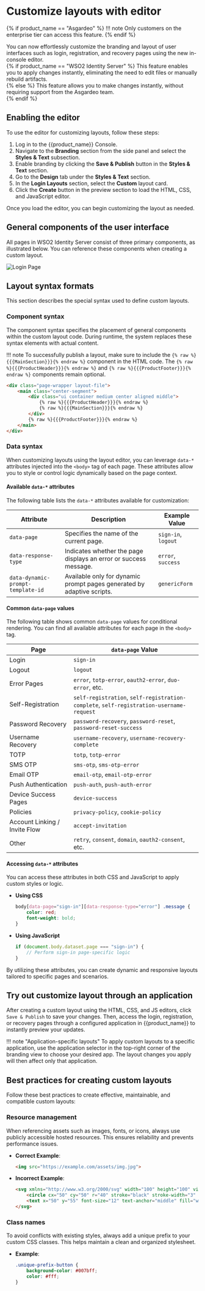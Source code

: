# Customize layouts with editor

{% if product_name == "Asgardeo" %}
!!! note
    Only customers on the enterprise tier can access this feature.
{% endif %}

You can now effortlessly customize the branding and layout of user interfaces such as login, registration, and recovery pages using the new in-console editor.  
{% if product_name == "WSO2 Identity Server" %}
This feature enables you to apply changes instantly, eliminating the need to edit files or manually rebuild artifacts.  
{% else %}
This feature allows you to make changes instantly, without requiring support from the Asgardeo team.  
{% endif %}

## Enabling the editor

To use the editor for customizing layouts, follow these steps:

1. Log in to the {{product_name}} Console.
2. Navigate to the **Branding** section from the side panel and select the **Styles & Text** subsection.
3. Enable branding by clicking the **Save & Publish** button in the **Styles & Text** section.
4. Go to the **Design** tab under the **Styles & Text** section.
5. In the **Login Layouts** section, select the **Custom** layout card.
6. Click the **Create** button in the preview section to load the HTML, CSS, and JavaScript editor.

Once you load the editor, you can begin customizing the layout as needed.

## General components of the user interface

All pages in WSO2 Identity Server consist of three primary components, as illustrated below. You can reference these components when creating a custom layout.

![Login Page]({{base_path}}/assets/img/guides/branding/login-page-labelled.png)

## Layout syntax formats

This section describes the special syntax used to define custom layouts.

### Component syntax

The component syntax specifies the placement of general components within the custom layout code. During runtime, the system replaces these syntax elements with actual content.

!!! note
    To successfully publish a layout, make sure to include the `{% raw %}{{{MainSection}}}{% endraw %}` component in the HTML code. The `{% raw %}{{{ProductHeader}}}{% endraw %}` and `{% raw %}{{{ProductFooter}}}{% endraw %}` components remain optional.

```html
<div class="page-wrapper layout-file">
    <main class="center-segment">
        <div class="ui container medium center aligned middle">
            {% raw %}{{{ProductHeader}}}{% endraw %}
            {% raw %}{{{MainSection}}}{% endraw %}
        </div>
        {% raw %}{{{ProductFooter}}}{% endraw %}
    </main>
</div>
```

### Data syntax

When customizing layouts using the layout editor, you can leverage `data-*` attributes injected into the `<body>` tag of each page. These attributes allow you to style or control logic dynamically based on the page context.

#### Available `data-*` attributes

The following table lists the `data-*` attributes available for customization:

| Attribute                        | Description                                                                 | Example Value               |
|----------------------------------|-----------------------------------------------------------------------------|-----------------------------|
| `data-page`                      | Specifies the name of the current page.                                     | `sign-in`, `logout`         |
| `data-response-type`              | Indicates whether the page displays an error or success message.            | `error`, `success`          |
| `data-dynamic-prompt-template-id`| Available only for dynamic prompt pages generated by adaptive scripts.       | `genericForm`              |

#### Common `data-page` values

The following table shows common `data-page` values for conditional rendering. You can find all available attributes for each page in the `<body>` tag.

| Page                            | `data-page` Value                      |
|---------------------------------|----------------------------------------|
| Login                           | `sign-in`                              |
| Logout                          | `logout`                               |
| Error Pages                     | `error`, `totp-error`, `oauth2-error`, `duo-error`, etc. |
| Self-Registration               | `self-registration`, `self-registration-complete`, `self-registration-username-request` |
| Password Recovery               | `password-recovery`, `password-reset`, `password-reset-success` |
| Username Recovery               | `username-recovery`, `username-recovery-complete` |
| TOTP                            | `totp`, `totp-error`                   |
| SMS OTP                         | `sms-otp`, `sms-otp-error`             |
| Email OTP                       | `email-otp`, `email-otp-error`         |
| Push Authentication             | `push-auth`, `push-auth-error`         |
| Device Success Pages            | `device-success`                       |
| Policies                        | `privacy-policy`, `cookie-policy`      |
| Account Linking / Invite Flow   | `accept-invitation`                    |
| Other                           | `retry`, `consent`, `domain`, `oauth2-consent`, etc. |

#### Accessing `data-*` attributes

You can access these attributes in both CSS and JavaScript to apply custom styles or logic.

- **Using CSS**

    ```css
    body[data-page="sign-in"][data-response-type="error"] .message {
        color: red;
        font-weight: bold;
    }
    ```

- **Using JavaScript**

    ```javascript
    if (document.body.dataset.page === "sign-in") {
        // Perform sign-in page-specific logic
    }
    ```

By utilizing these attributes, you can create dynamic and responsive layouts tailored to specific pages and scenarios.

## Try out customize layout through an application

After creating a custom layout using the HTML, CSS, and JS editors, click `Save & Publish` to save your changes. Then, access the login, registration, or recovery pages through a configured application in {{product_name}} to instantly preview your updates.

!!! note "Application-specific layouts"
    To apply custom layouts to a specific application, use the application selector in the top-right corner of the branding view to choose your desired app. The layout changes you apply will then affect only that application.

## Best practices for creating custom layouts

Follow these best practices to create effective, maintainable, and compatible custom layouts:

### Resource management

When referencing assets such as images, fonts, or icons, always use publicly accessible hosted resources. This ensures reliability and prevents performance issues.

- **Correct Example**:

    ```html
    <img src="https://example.com/assets/img.jpg">
    ```

- **Incorrect Example**:

    ```html
    <svg xmlns="http://www.w3.org/2000/svg" width="100" height="100" viewBox="0 0 100 100">
        <circle cx="50" cy="50" r="40" stroke="black" stroke-width="3" fill="blue" />
        <text x="50" y="55" font-size="12" text-anchor="middle" fill="white">Sample</text>
    </svg>
    ```

### Class names

To avoid conflicts with existing styles, always add a unique prefix to your custom CSS classes. This helps maintain a clean and organized stylesheet.

- **Example**:

    ```css
    .unique-prefix-button {
        background-color: #007bff;
        color: #fff;
    }
    ```

